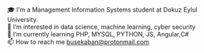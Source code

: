 🎓 I'm a Management Information Systems student at Dokuz Eylul University.\
👀 I’m interested in data science, machine learning, cyber security\
🌱 I’m currently learning PHP, MYSQL, PYTHON, JS, Angular,C#\
📫 How to reach me busekaban@protonmail.com

<!---
BuseKaban/BuseKaban is a ✨ special ✨ repository because its `README.md` (this file) appears on your GitHub profile.
You can click the Preview link to take a look at your changes.
--->
